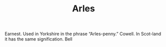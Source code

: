 ---
title: Arles
letter: A
permalink: "/definitions/arles.html"
body: Earnest. Used in Yorkshire in the phrase “Arles-penny.” Cowell. In Scot-land
  it has the same signification. Bell
published_at: '2018-07-07'
source: Black's Law Dictionary
layout: post
---